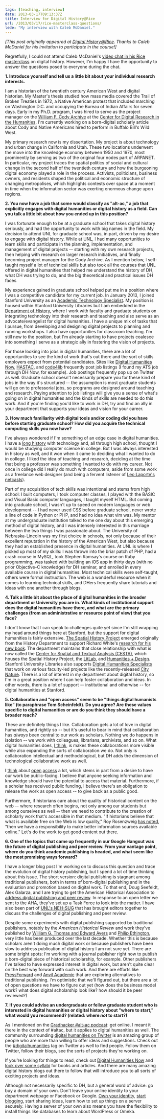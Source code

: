 ```yaml
---
tags: [teaching, interview]
date: 2013-03-17T09:13:37Z
title: Interview for Digital History@Rice
url: /2013/03/17/rice-masterclass-questions/
lede: "My interview with Caleb McDaniel."
---
```


*[This post originally appeared at [Digital History@Rice](http://digitalhistory.blogs.rice.edu/2013/03/27/interview-with-jason-heppler/). Thanks to Caleb McDaniel for his invitation to participate in the course!]*

Regretfully, I could not attend Caleb McDaniel's [video chat in his Rice masterclass](http://digitalhistory.blogs.rice.edu/2013/03/08/grad-student-roundtable-on-digital-humanities/) on digital history. However, I'm happy I have the opportunity to answer the questions posed to everyone during the chat.

**1. Introduce yourself and tell us a little bit about your individual research interests.**

I am a historian of the twentieth century American West and digital historian. My Master's thesis studied how mass media covered the Trail of Broken Treaties in 1972, a Native American protest that included marching on Washington D.C. and occupying the Bureau of Indian Affairs for seven days. Early in my Ph.D. program, I was hired to serve as the project manager on the [William F. Cody Archive](http://codyarchive.org) at the [Center for Digital Research in the Humanities](http://cdrh.unl.edu). I'm currently working on a born-digital scholarly article about Cody and Native Americans hired to perform in Buffalo Bill's Wild West.

My primary research now is my dissertation. My project is about technology and urban change in California and Utah. These two locations underwent the move into the knowledge economy between 1950 and 1970, most prominently by serving as two of the original four nodes part of ARPANET. In particular, my project traces the spatial politics of social and cultural change in the second half of the twentieth century and how the burgeoning digital economy played a role in the process. Activists, politicians, business owners, and residents shaped the political and economic structure of changing metropolises, which highlights contests over space at a moment in time when the information sector was exerting enormous change upon regions.

**2. You now have a job that some would classify as "alt-ac," a job that explicitly engages with digital humanities or digital history as a field. Can you talk a little bit about how you ended up in this position?**

I was fortunate enough to be at a graduate school that takes digital history seriously, and had the opportunity to work with big names in the field. My decision to attend UNL for graduate school was, in part, driven by my desire to engage with digital history. While at UNL, I had many opportunities to learn skills and participate in the planning, implementation, and management of digital projects -- starting with my own research projects, then helping with research on larger research initiatives, and finally becoming project manager for the Cody Archive. As I mention below, I self-taught myself a lot of technical skills but also took all the courses that UNL offered in digital humanities that helped me understand the history of DH, what DH was trying to do, and the big theoretical and practical issues DH faces. 

My experience gained in graduate school helped put me in a position where I was a competitive candidate for my current job. In January 2013, I joined Stanford University as an [Academic Technology Specialist](http://acomp.stanford.edu/faculty/atsp). My position is housed within Stanford University Libraries but I am embedded in the [Department of History](http://history.stanford.edu), where I work with faculty and graduate students on integrating technology into their research and teaching and also serve as an advocate/evangelist for digital humanities. I have a unique mix of tasks that I pursue, from developing and designing digital projects to planning and running workshops. I also have opportunities for classroom teaching. I'm still new to the position, but I'm already starting to have projects coalesce into something I serve as a strategic ally in fostering the vision of projects.

For those looking into jobs in digital humanities, there are a lot of opportunities to see the kind of work that's out there and the sort of skills employers expect from potential candidates. Sites like [Digital Humanities Now](http://digitalhumanitiesnow.org), [HASTAC](http://hastac.org), and [code4lib](http://www.code4lib.org) frequently post job listings (I found my ATS job through DH Now, for example). Job postings frequently pop up on Twitter as well. Graduate school doesn't necessarily prepare you for these kind of jobs in the way it's structured -- the assumption is most graduate students will go on to professorial jobs, so programs are designed around teaching and research. Paying attention to job listings will give you a sense of what's going on in digital humanities and the kinds of skills are needed to do this work. And if you're finding you'd like to work in DH, try and find an ally in your department that supports your ideas and vision for your career.

**3. How much familiarity with digital tools and/or coding did you have before starting graduate school? How did you acquire the technical computing skills you now have?**

I've always wondered if I'm something of an edge case in digital humanities. I have a [long history](http://jasonheppler.org/2010/12/03/how-i-learned-code.html) with technology and, all through high school, thought I would be studying computer science in college. But I was always interested in history as well, and it won when it came to deciding what I wanted to do in college. I liked the idea of teaching and research, deciding at the time that being a professor was something I wanted to do with my career. Not once in college did I really do much with computers, aside from some work as a freelance web designer (and being a fervent listener of [Leo Laporte's netcasts](http://www.techguylabs.com/)). 

Part of my acquisition of tech skills was intentional and stems from high school: I built computers, I took computer classes, I played with the BASIC and Visual Basic computer languages, I taught myself HTML. But coming into graduate school, I wasn't up to speed on modern languages or web development -- I had never used CSS before graduate school, never wrote a line of code in Python or PHP, and had no idea what vim was. My mentor at my undergraduate institution talked to me one day about this emerging method of digital history, and I was intensely interested in this marriage between the two things I was passionate about. The University of Nebraska-Lincoln was my first choice in schools, not only because of their excellent reputation in the history of the American West, but also because they had an established presence in digital humanities. At UNL is where I picked up most of my skills: I was thrown into the briar patch of PHP, had a crash course in MySQL, took Stephen Ramsay's course on Ruby programming, was tasked with building an iOS app in thirty days (with no prior Objective-C knowledge) for DH seminar, and enrolled in every available course in digital humanities. Most technical skills were self-taught, others were formal instruction. The web is a wonderful resource when it comes to learning technical skills, and DHers frequently share tutorials and ideas with one another through blogs. 

**4. Talk a little bit about the place of digital humanities in the broader department or University you are in. What kinds of institutional support does the digital humanities have there, and what are the primary challenges (from an administrative or resource point of view) that you face?**

I don't know that I can speak to challenges quite yet since I'm still wrapping my head around things here at Stanford, but the support for digital humanities is fairly extensive. [The Spatial History Project](http://www.stanford.edu/group/spatialhistory/cgi-bin/site/index.php) emerged originally from the History Department to support Richard White's [research for his new book](http://www.stanford.edu/group/spatialhistory/cgi-bin/railroaded/). The department maintains that close relationship with what is now called the [Center for Spatial and Textual Analysis (CESTA)](http://cesta.stanford.edu), which houses the Spatial History Project, the [LitLab](http://litlab.stanford.edu), and [Humanities + Design](http://hdlab.stanford.edu). Stanford University Libraries also supports [Digital Humanities Specialists](https://dhs.stanford.edu/digital-humanities-at-stanford/) that work on various faculty-led projects like the recently-released [City Nature](http://citynature.stanford.edu). There is a lot of interest in my department about digital history, so I'm in a great position where I can help foster collaboration and ideas. In other words, there is a lot of support -- institutional and otherwise -- for digital humanities at Stanford. 

**5. Collaboration and "open access" seem to be "things digital humanists like" (to paraphrase Tom Scheinfeldt). Do you agree? Are these values specific to digital humanities or are do you think they should have a broader reach?**

These are definitely things I like. Collaboration gets a lot of love in digital humanities, and rightly so -- but it's useful to bear in mind that collaboration has *always* been central to our work as scholars. Nothing we do happens in isolation -- we work with colleagues, librarians, archivists, and so on. What digital humanities does, [I think](https://twitter.com/jaheppler/status/312662633851535360), is makes these collaborations more visible while also expanding the sorts of collaboration we do. Not only is collaboration intellectual and methodological, but DH adds the dimension of technological collaborative work as well.

I [think](http://www.jasonheppler.org/2011/10/25/the-obligation-of-open-access.html) about [open](http://www.jasonheppler.org/2010/10/08/open-access-scholarship-and-computers-in-the-humanities.html) [access](http://www.jasonheppler.org/2008/11/08/open-source-scholarship-and-why-history-should-be-open-source.html) a lot, which stems in part from a desire to have our work be public-facing. I believe that anyone seeking information and knowledge should have the potential to access that material. Furthermore, if a scholar has received public funding, I believe there's an obligation to release the work as open access -- to give back as a public good. 

Furthermore, if historians care about the quality of historical content on the web -- where research often begins, not only among our students but among ourselves as well -- then we need to contribute to the creation of scholarly work that's accessible in that medium. "If historians believe that what is available free on the Web is low quality," Roy Rosenzweig [has noted](http://books.google.com/books?id=QGl7GmIKMWYC&pg=PT98&lpg=PT98&dq=rosenzweig+%22then+we+have+a+responsibility+to+make+better+information+sources+available+online%22&source=bl&ots=_Z_N7yMQ8e&sig=LvsmmkbAimCjjGbwQzdCV0heef8&hl=en&sa=X&ei=auFLUb6QHOPSyAGm1IHwBQ&ved=0CDcQ6AEwAQ), "then we have a responsibility to make better information sources available online." Let's do the work to get good content out there.

**6. One of the topics that came up frequently in our Google Hangout was the future of digital publishing and peer review. From your vantage point, where do you think academic publishing is headed, and what seem like the most promising ways forward?**

I have a longer blog post I'm working on to discuss this question and trace the evolution of digital history publishing, but I spend a lot of time thinking about this issue. The short version: digital publishing is stagnant among traditional publishers, both in terms of born-digital publishing and in the evaluation and promotion based on digital work. To that end, Doug Seefeldt, Alex Galarza, and I are trying to get the American Historical Association to [address digital publishing and peer review](http://journalofdigitalhumanities.org/1-4/a-call-to-redefine-historical-scholarship-in-the-digital-turn/). In response to an open letter we sent to the AHA, they've set up a Task Force to look into the matter. I have also been part of [UNL's NEH-SUG](http://digitalhistory.unl.edu/nehgrant.php) that has brought editors together to discuss the challenges of digital publishing and peer review.

Despite some experiments with digital publishing supported by traditional publishers, notably by the *American Historical Review* and work they've published by [William G. Thomas and Edward Ayers](http://www2.vcdh.virginia.edu/AHR//) and [Philip Ethington](http://www.usc.edu/dept/LAS/history/historylab/LAPUHK/), very little has been produced over the last decade. Whether this is because scholars aren't doing much digital work or because publishers have been slow to address publication of digital history I am not sure yet. There are some bright spots: I'm working with a journal publisher right now to publish a born-digital piece of historical scholarship, for example. Other publishers I've talked to have expressed interest in digital work, but aren't quite clear on the best way forward with such work. And there are efforts like [PressForward](http://pressforward.org) and [Anvil Academic](http://anvilacademic.org) that are exploring alternatives to traditional publishing. I'm optimistic that we'll figured out, but there are a lot of open questions we have to figure out yet (how does the business model work? what does digital scholarship look like? how should it be peer reviewed?)

**7. If you could advise an undergraduate or fellow graduate student who is interested in digital humanities or digital history about "where to start," what would you recommend? (related: where *not* to start?)**

As I mentioned on the [Gradhacker #alt-ac podcast](http://podcast.gradhacker.org/episode-9/): get online. I meant it there in the context of #altac, but it applies to digital humanities as well. The community surrounding [digital humanities on Twitter](https://twitter.com/dancohen/digitalhumanities/members) is an amazing group of people who are more than willing to offer ideas and suggestions. Check out the [#digitalhumanities](https://twitter.com/search?q=%23digitalhumanities) tag on Twitter as well to find people. Follow them on Twitter, follow their blogs, see the sorts of projects they're working on.

If you're looking for things to read, check out [Digital Humanities Now](http://digitalhumanitiesnow.org) and [look over some syllabi](http://cunydhi.commons.gc.cuny.edu/2011/06/06/digital-humanities-syllabi/) for books and articles. And there are many amazing digital history blogs out there to follow that will introduce you to all sorts of exciting projects and ideas. 

Although not necessarily specific to DH, but a general word of advice: go buy a domain of your own. Don't leave your online identity to your department webpage or Facebook or Google. [Own your identity](http://www.jasonheppler.org/2011/07/17/own-your-identity.html), [start blogging](http://www.dancohen.org/2006/08/21/professors-start-your-blogs/), start sharing ideas, learn how to set up things on a server securely. Having a server of your own also means you have the flexibility to install things like databases to learn about WordPress or Omeka.